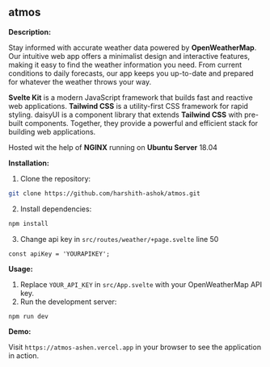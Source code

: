 ## atmos

**Description:**

Stay informed with accurate weather data powered by **OpenWeatherMap**. Our intuitive web app offers a minimalist design and interactive features, making it easy to find the weather information you need. From current conditions to daily forecasts, our app keeps you up-to-date and prepared for whatever the weather throws your way.

**Svelte Kit** is a modern JavaScript framework that builds fast and reactive web applications. **Tailwind CSS** is a utility-first CSS framework for rapid styling. daisyUI is a component library that extends **Tailwind CSS** with pre-built components. Together, they provide a powerful and efficient stack for building web applications.

Hosted wit the help of **NGINX** running on **Ubuntu Server** 18.04

**Installation:**

1. Clone the repository:

```bash
git clone https://github.com/harshith-ashok/atmos.git
```

2. Install dependencies:

```bash
npm install
```

3. Change api key in `src/routes/weather/+page.svelte` line 50

```svelte
const apiKey = 'YOURAPIKEY';
```

**Usage:**

1. Replace `YOUR_API_KEY` in `src/App.svelte` with your OpenWeatherMap API key.
2. Run the development server:

```bash
npm run dev
```

**Demo:**

Visit `https://atmos-ashen.vercel.app` in your browser to see the application in action.
